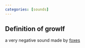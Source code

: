 ```yaml
---
categories: [sounds]
---
```


## Definition of growlf

a very negative sound made by [foxes](./foxo)
